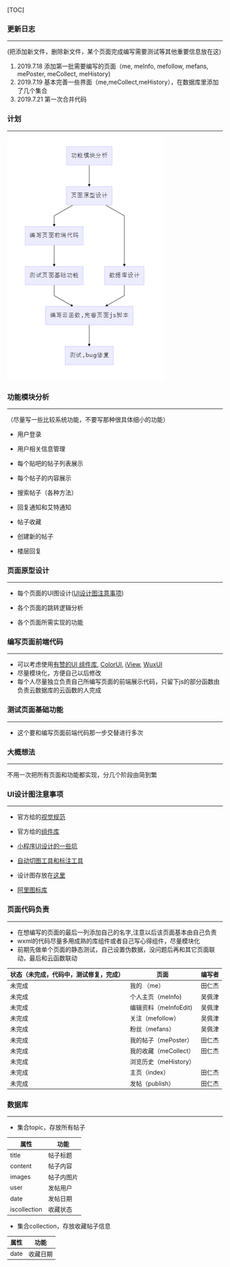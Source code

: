 [TOC]

### 更新日志

---

(把添加新文件，删除新文件，某个页面完成编写需要测试等其他重要信息放在这)

1. 2019.7.18 添加第一批需要编写的页面（me, meInfo, mefollow, mefans, mePoster, meCollect, meHistory)
2. 2019.7.19 基本完善一些界面（me,meCollect,meHistory），在数据库里添加了几个集合
3. 2019.7.21 第一次合并代码


### 计划

------



![显示的文字](/images/flow.png)



### 功能模块分析

---

（尽量写一些比较系统功能，不要写那种很具体细小的功能）

* 用户登录

* 用户相关信息管理

* 每个贴吧的帖子列表展示

* 每个帖子的内容展示

* 搜索帖子（各种方法）

* 回复通知和艾特通知

* 帖子收藏

* 创建新的帖子

* 楼层回复

  

### 页面原型设计

---

* 每个页面的UI图设计([UI设计图注意事项](#UItips))

* 各个页面的跳转逻辑分析

* 各个页面所需实现的功能

  

### 编写页面前端代码

---

* 可以考虑使用[有赞的UI 组件库](https://github.com/youzan/vant-weapp),   [ColorUI](https://github.com/weilanwl/ColorUI),   [iView](https://github.com/TalkingData/iview-weapp),   [WuxUI](https://github.com/wux-weapp/wux-weapp/)
* 尽量模块化，方便自己以后修改
* 每个人尽量独立负责自己所编写页面的前端展示代码，只留下js的部分函数由负责云数据库的云函数的人完成



### 测试页面基础功能

---

* 这个要和编写页面前端代码那一步交替进行多次



### 大概想法

---

不用一次把所有页面和功能都实现，分几个阶段由简到繁



### <span id="UItips">UI设计图注意事项</span>

---

* 官方给的[视觉规范](https://developers.weixin.qq.com/miniprogram/design/#%E5%AD%97%E4%BD%93)
* 官方给的[组件库](https://developers.weixin.qq.com/miniprogram/design/#%E8%B5%84%E6%BA%90%E4%B8%8B%E8%BD%BD)
* [小程序UI设计的一些坑](https://www.uisdc.com/7-traps-in-mini-program-design)
* [自动切图工具和标注工具](http://www.wxapp-union.com/article-1977-1.html)
* 设计图存放在[这里](https://lanhuapp.com/web/#/item?fid=all&commonly=)

* [阿里图标库](https://www.iconfont.cn/)



### 页面代码负责

---

* 在想编写的页面的最后一列添加自己的名字,注意以后该页面基本由自己负责
* wxml的代码尽量多用成熟的库组件或者自己写心得组件，尽量模块化
* 前期先做单个页面的静态测试，自己设置伪数据，没问题后再和其它页面联动，最后和云函数联动

| 状态（未完成，代码中，测试修复，完成） | 页面                  | 编写者 |
| -------------------------------------- | --------------------- | ------ |
| 未完成                                 | 我的  （me）          |    田仁杰    |
| 未完成                                 | 个人主页（meInfo)     |  吴佩津      |
| 未完成                                 | 编辑资料（meInfoEdit) |  吴佩津      |
| 未完成                                 | 关注（mefollow）      |  吴佩津      |
| 未完成                                 | 粉丝（mefans）        |  吴佩津      |
| 未完成                                 | 我的帖子（mePoster）  |     田仁杰   |
| 未完成                                 | 我的收藏（meCollect） |     田仁杰   |
| 未完成                                 | 浏览历史（meHistory） |        |
| 未完成                                 | 主页（index） |      田仁杰  |
| 未完成                                 | 发帖（publish） |      田仁杰  |

### 数据库

---
 
 * 集合topic，存放所有帖子
 
|  属性  |        功能        |    
| -------------------------------------- | --------------------- |
|   title |         帖子标题       | 
|  content|           帖子内容    | 
| images |         帖子内图片      | 
| user |         发帖用户      | 
|  date|        发帖日期       | 
|  iscollection|       收藏状态     | 

 * 集合collection，存放收藏帖子信息
 
 |  属性  |        功能        |    
| -------------------------------------- | --------------------- |
 |  date|        收藏日期       | 
